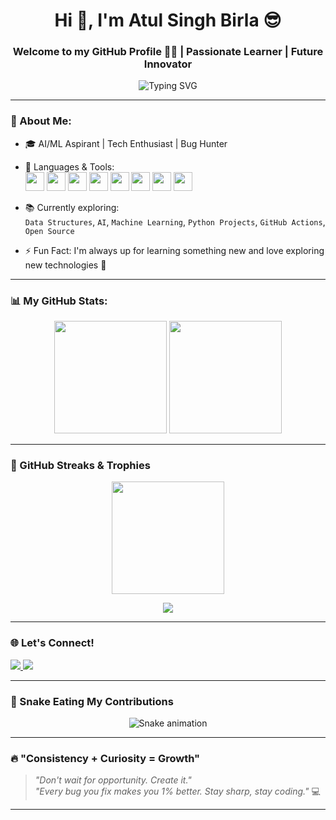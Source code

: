 <h1 align="center">Hi 👋, I'm Atul Singh Birla 😎</h1>
<h3 align="center">Welcome to my GitHub Profile 👨‍💻 | Passionate Learner | Future Innovator</h3>

<p align="center">
  <img src="https://readme-typing-svg.herokuapp.com?font=Fira+Code&size=24&duration=3000&pause=1000&color=00F700&center=true&vCenter=true&width=440&lines=Self-taught+Programmer;Love+to+Build+and+Break+Things;Always+Learning+New+Techs;Let's+Connect+%F0%9F%92%AC" alt="Typing SVG" />
</p>

---

### 🧠 About Me:

- 🎓 AI/ML Aspirant | Tech Enthusiast | Bug Hunter 
- 🧰 Languages & Tools:  
  <img src="https://cdn.jsdelivr.net/gh/devicons/devicon/icons/python/python-original.svg" height="30" />
  <img src="https://cdn.jsdelivr.net/gh/devicons/devicon/icons/c/c-original.svg" height="30" />
  <img src="https://cdn.jsdelivr.net/gh/devicons/devicon/icons/cplusplus/cplusplus-original.svg" height="30" />
  <img src="https://cdn.jsdelivr.net/gh/devicons/devicon/icons/java/java-original.svg" height="30" />
  <img src="https://cdn.jsdelivr.net/gh/devicons/devicon/icons/html5/html5-original.svg" height="30" />
  <img src="https://cdn.jsdelivr.net/gh/devicons/devicon/icons/css3/css3-original.svg" height="30" />
  <img src="https://cdn.jsdelivr.net/gh/devicons/devicon/icons/git/git-original.svg" height="30" />
  <img src="https://skillicons.dev/icons?i=github" height="30" />
  
- 📚 Currently exploring:  
  `Data Structures`, `AI`, `Machine Learning`, `Python Projects`, `GitHub Actions`, `Open Source`

- ⚡ Fun Fact: I'm always up for learning something new and love exploring new technologies 🚀

---

### 📊 My GitHub Stats:
<div align="center">
  <img src="https://github-readme-stats.vercel.app/api?username=Atulsinghbirla&show_icons=true&theme=radical&border_radius=10" height="180"/>
  <img src="https://github-readme-stats.vercel.app/api/top-langs?username=Atulsinghbirla&layout=compact&theme=dracula&langs_count=6&hide_border=true" height="180"/>
</div>

---

### 🎯 GitHub Streaks & Trophies

<p align="center">
  <img src="https://github-readme-streak-stats.herokuapp.com/?user=Atulsinghbirla&theme=tokyonight&hide_border=true" height="180"/>
</p>

<p align="center">
  <img src="https://github-profile-trophy.vercel.app/?username=Atulsinghbirla&theme=onestar&no-frame=true&margin-w=10&row=1" />
</p>

---

### 🌐 Let's Connect!

<div align="left">
  <a href="mailto:asinghbirla@gmail.com" target="_blank">
    <img src="https://img.shields.io/badge/Gmail-D14836?style=for-the-badge&logo=gmail&logoColor=white" />
  </a>
  <a href="https://www.linkedin.com/in/atul-singh-birla-bb330326b/" target="_blank">
    <img src="https://img.shields.io/badge/LinkedIn-0A66C2?style=for-the-badge&logo=linkedin&logoColor=white" />
  </a>
</div>

---

### 🐍 Snake Eating My Contributions

<div align="center">
  <img src="https://raw.githubusercontent.com/Atulsinghbirla/Atulsinghbirla/refs/heads/main/github-user-contribution.svg" alt="Snake animation" />
</div>

---

### 🔥 "Consistency + Curiosity = Growth"

> _"Don't wait for opportunity. Create it."_  
> _"Every bug you fix makes you 1% better. Stay sharp, stay coding."_ 💻

---

